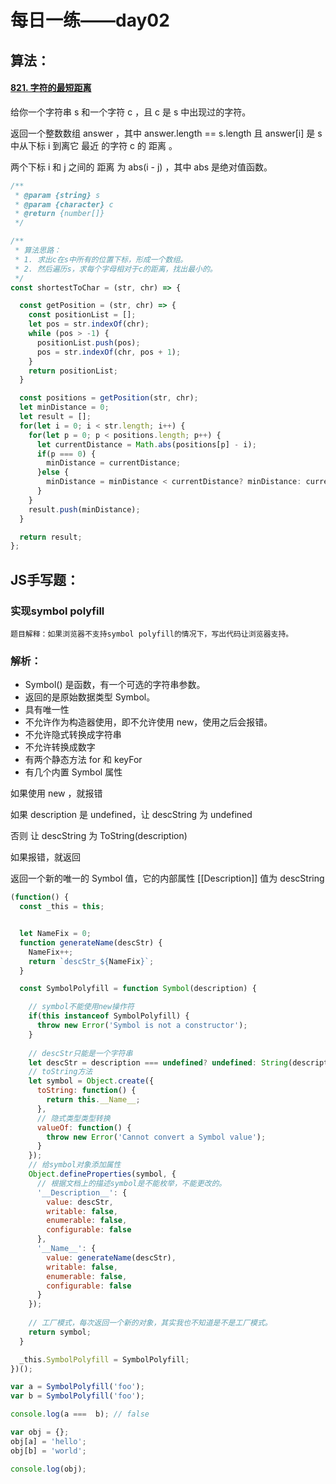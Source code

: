 # 每日一练——day02

## 算法：

#### [821. 字符的最短距离](https://leetcode-cn.com/problems/shortest-distance-to-a-character/)

给你一个字符串 s 和一个字符 c ，且 c 是 s 中出现过的字符。

返回一个整数数组 answer ，其中 answer.length == s.length 且 answer[i] 是 s 中从下标 i 到离它 最近 的字符 c 的 距离 。

两个下标 i 和 j 之间的 距离 为 abs(i - j) ，其中 abs 是绝对值函数。

```javascript
/**
 * @param {string} s
 * @param {character} c
 * @return {number[]}
 */

/**
 * 算法思路：
 * 1. 求出c在s中所有的位置下标，形成一个数组。
 * 2. 然后遍历s，求每个字母相对于c的距离，找出最小的。
 */
const shortestToChar = (str, chr) => {

  const getPosition = (str, chr) => {
    const positionList = [];
    let pos = str.indexOf(chr);
    while (pos > -1) {
      positionList.push(pos);
      pos = str.indexOf(chr, pos + 1);
    }
    return positionList;
  }

  const positions = getPosition(str, chr);
  let minDistance = 0;
  let result = [];
  for(let i = 0; i < str.length; i++) {
    for(let p = 0; p < positions.length; p++) {
      let currentDistance = Math.abs(positions[p] - i);
      if(p === 0) {
        minDistance = currentDistance;
      }else {
        minDistance = minDistance < currentDistance? minDistance: currentDistance;
      }
    }
    result.push(minDistance);
  }

  return result;
};
```



## JS手写题：

### 实现symbol polyfill

`题目解释：如果浏览器不支持symbol polyfill的情况下，写出代码让浏览器支持。`

### 解析：

+ Symbol() 是函数，有一个可选的字符串参数。
+ 返回的是原始数据类型 Symbol。
+ 具有唯一性
+ 不允许作为构造器使用，即不允许使用 new，使用之后会报错。
+ 不允许隐式转换成字符串
+ 不允许转换成数字
+ 有两个静态方法 for 和 keyFor
+ 有几个内置 Symbol 属性



如果使用 new ，就报错

如果 description 是 undefined，让 descString 为 undefined

否则 让 descString 为 ToString(description)

如果报错，就返回

返回一个新的唯一的 Symbol 值，它的内部属性 [[Description]] 值为 descString

```JavaScript
(function() {
  const _this = this;


  let NameFix = 0;
  function generateName(descStr) {
    NameFix++;
    return `descStr_${NameFix}`;
  }

  const SymbolPolyfill = function Symbol(description) {

    // symbol不能使用new操作符
    if(this instanceof SymbolPolyfill) {
      throw new Error('Symbol is not a constructor');
    }
  
    // descStr只能是一个字符串
    let descStr = description === undefined? undefined: String(description);
    // toString方法
    let symbol = Object.create({
      toString: function() {
        return this.__Name__;
      },
      // 隐式类型类型转换
      valueOf: function() {
        throw new Error('Cannot convert a Symbol value');
      }
    });
    // 给symbol对象添加属性
    Object.defineProperties(symbol, {
      // 根据文档上的描述symbol是不能枚举，不能更改的。
      '__Description__': {
        value: descStr,
        writable: false,
        enumerable: false,
        configurable: false
      },
      '__Name__': {
        value: generateName(descStr),
        writable: false,
        enumerable: false,
        configurable: false
      }
    });
  
    // 工厂模式，每次返回一个新的对象，其实我也不知道是不是工厂模式。
    return symbol;
  }

  _this.SymbolPolyfill = SymbolPolyfill;
})();

var a = SymbolPolyfill('foo');
var b = SymbolPolyfill('foo');

console.log(a ===  b); // false

var obj = {};
obj[a] = 'hello';
obj[b] = 'world';

console.log(obj);

```

